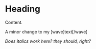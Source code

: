 # Heading

Content.

A minor change to my [wave]text[/wave]

*Does italics work here? they should, right?*
